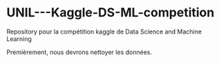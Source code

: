 # UNIL---Kaggle-DS-ML-competition
Repository pour la compétition kaggle de Data Science and Machine Learning

Premièrement, nous devrons nettoyer les données.